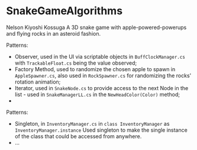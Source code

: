 # SnakeGameAlgorithms
 
Nelson Kiyoshi Kossuga
A 3D snake game with apple-powered-powerups and flying rocks in an asteroid fashion.

Patterns:
- Observer, used in the UI via scriptable objects in `BuffClockManager.cs` with `TrackableFloat.cs` being the value observed;
- Factory Method, used to randomize the chosen apple to spawn in `AppleSpawner.cs`, also used in `RockSpawner.cs` for randomizing the rocks' rotation animation;
- Iterator, used in `SnakeNode.cs` to provide access to the next Node in the list - used in `SnakeManagerLL.cs` in the `NewHeadColor(Color)` method;
- 


Patterns:
- Singleton, in `InventoryManager.cs` in `class InventoryManager` as `InventoryManager.instance`
  Used singleton to make the single instance of the class that could be accessed from anywhere.
- ...

